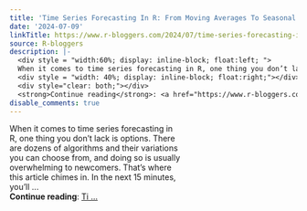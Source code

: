 ```yaml
---
title: 'Time Series Forecasting In R: From Moving Averages To Seasonal ARIMA'
date: '2024-07-09'
linkTitle: https://www.r-bloggers.com/2024/07/time-series-forecasting-in-r-from-moving-averages-to-seasonal-arima/
source: R-bloggers
description: |-
  <div style = "width:60%; display: inline-block; float:left; ">
  When it comes to time series forecasting in R, one thing you don’t lack is options. There are dozens of algorithms and their variations you can choose from, and doing so is usually overwhelming to newcomers. That’s where this article chimes in. In the next 15 minutes, you’ll ...</div>
  <div style = "width: 40%; display: inline-block; float:right;"></div>
  <div style="clear: both;"></div>
  <strong>Continue reading</strong>: <a href="https://www.r-bloggers.com/2024/07/time-series-forecasting-in-r-from-moving-averages-to-seasonal-arima/">Ti ...
disable_comments: true
---
```

<div style = "width:60%; display: inline-block; float:left; ">
When it comes to time series forecasting in R, one thing you don’t lack is options. There are dozens of algorithms and their variations you can choose from, and doing so is usually overwhelming to newcomers. That’s where this article chimes in. In the next 15 minutes, you’ll ...</div>
<div style = "width: 40%; display: inline-block; float:right;"></div>
<div style="clear: both;"></div>
<strong>Continue reading</strong>: <a href="https://www.r-bloggers.com/2024/07/time-series-forecasting-in-r-from-moving-averages-to-seasonal-arima/">Ti ...